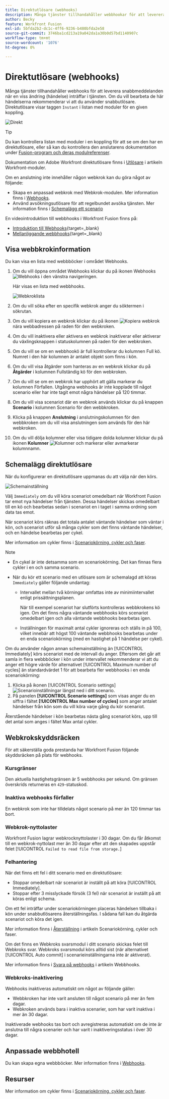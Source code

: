```yaml
---
title: Direktutlösare (webhooks)
description: Många tjänster tillhandahåller webbhookar för att leverera snabbmeddelanden när en viss förändring inträffar i tjänsten. Om du vill bearbeta dessa meddelanden rekommenderar vi att du använder snabbutlösare. I den här artikeln beskrivs användningen och funktionaliteten hos direktutlösare i Adobe Workfront Fusion.
author: Becky
feature: Workfront Fusion
exl-id: 5bfda2b2-dc1c-4ff6-9236-b480bfda2e58
source-git-commit: 3746ba1cd213a19a042da1a30b0d57bd1140907c
workflow-type: tm+mt
source-wordcount: '1076'
ht-degree: 0%

---
```


# Direktutlösare (webhooks)

Många tjänster tillhandahåller webhooks för att leverera snabbmeddelanden när en viss ändring (händelse) inträffar i tjänsten. Om du vill bearbeta de här händelserna rekommenderar vi att du använder snabbutlösare. Direktutlösare visar taggen `Instant` i listan med moduler för en given koppling.

![Direkt](assets/instant.png)

>[!TIP]
>
>Du kan kontrollera listan med moduler i en koppling för att se om den har en direktutlösare, eller så kan du kontrollera den anslutarens dokumentation under [Fusion-program och deras modulreferenser](/help/workfront-fusion/references/apps-and-modules/apps-and-modules-toc.md).
>
>Dokumentation om Adobe Workfront direktutlösare finns i [Utlösare](/help/workfront-fusion/references/apps-and-modules/adobe-connectors/workfront-modules.md#triggers) i artikeln Workfront-moduler.

Om en anslutning inte innehåller någon webkrok kan du göra något av följande:

* Skapa en anpassad webkrok med Webkrok-modulen.
Mer information finns i [Webhooks](/help/workfront-fusion/references/apps-and-modules/universal-connectors/webhooks-updated.md).
* Använd avsökningsutlösare för att regelbundet avsöka tjänsten.
Mer information finns i [Schemalägg ett scenario](/help/workfront-fusion/create-scenarios/config-scenarios-settings/schedule-a-scenario.md)

En videointroduktion till webbhooks i Workfront Fusion finns på:

* [Introduktion till Webhooks](https://video.tv.adobe.com/v/3427025/){target=_blank}
* [Mellanliggande webbhooks](https://video.tv.adobe.com/v/3427030/){target=_blank}

## Visa webbkrokinformation

Du kan visa en lista med webbböcker i området Webhooks.

1. Om du vill öppna området Webhooks klickar du på ikonen Webhooks ![Webhooks](assets/webhooks-icon.png) i den vänstra navigeringen.

   Här visas en lista med webbhooks.

   ![Webkroklista](assets/list-of-webhooks.png)

1. Om du vill söka efter en specifik webkrok anger du söktermen i sökrutan.
1. Om du vill kopiera en webkrok klickar du på ikonen ![Kopiera webkrok](assets/copy-webhook-icon.png) nära webbadressen på raden för den webkroken.
1. Om du vill inaktivera eller aktivera en webkrok inaktiverar eller aktiverar du växlingsknappen i statuskolumnen på raden för den webkroken.
1. Om du vill se om en webbhookö är full kontrollerar du kolumnen Full kö. Numret i den här kolumnen är antalet objekt som finns i kön.
1. Om du vill visa åtgärder som hanteras av en webkrok klickar du på **Åtgärder** i kolumnen Fullständig kö för den webkroken.
1. Om du vill se om en webkrok har upphört att gälla markerar du kolumnen Förfallen. Utgångna webhooks är inte kopplade till något scenario eller har inte tagit emot några händelser på 120 timmar.
1. Om du vill visa scenariot där en webkrok används klickar du på knappen **Scenario** i kolumnen Scenario för den webbkroken.
1. Klicka på knappen **Anslutning** i anslutningskolumnen för den webbkroken om du vill visa anslutningen som används för den här webkroken.
1. Om du vill dölja kolumner eller visa tidigare dolda kolumner klickar du på ikonen **Kolumner** ![Kolumner](assets/glist-column.png) och markerar eller avmarkerar kolumnnamn.

## Schemalägg direktutlösare

När du konfigurerar en direktutlösare uppmanas du att välja när den körs.

![Schemainställning](assets/schedule-setting.png)

Välj `Immediately` om du vill köra scenariot omedelbart när Workfront Fusion tar emot nya händelser från tjänsten. Dessa händelser skickas omedelbart till en kö och bearbetas sedan i scenariot en i taget i samma ordning som data tas emot.

När scenariot körs räknas det totala antalet väntande händelser som väntar i kön, och scenariot utför så många cykler som det finns väntande händelser, och en händelse bearbetas per cykel.

Mer information om cykler finns i [Scenariokörning, cykler och faser](/help/workfront-fusion/references/scenarios/scenario-execution-cycles-phases.md).

>[!NOTE]
>
>* En cykel är inte detsamma som en scenariokörning. Det kan finnas flera cykler i en och samma scenario.
>* När du kör ett scenario med en utlösare som är schemalagd att köras `Immediately` gäller följande undantag:
>
>     * Intervallet mellan två körningar omfattas inte av minimiintervallet enligt prissättningsplanen.
>
>       När till exempel scenariot har slutförts kontrolleras webbkrokens kö igen. Om det finns några väntande webbhooks körs scenariot omedelbart igen och alla väntande webbhooks bearbetas igen.
>   
>     * Inställningen för maximalt antal cykler ignoreras och ställs in på 100, vilket innebär att högst 100 väntande webbhooks bearbetas under en enda scenariokörning (med en hastighet på 1 händelse per cykel).
>


Om du använder någon annan schemainställning än [!UICONTROL Immediately] körs scenariot med de intervall du anger. Eftersom det går att samla in flera webbböcker i kön under intervallet rekommenderar vi att du anger ett högre värde för alternativet [!UICONTROL Maximum number of cycles] än standardvärdet 1 för att bearbeta fler webbhooks i en enda scenariokörning:

1. Klicka på ikonen [!UICONTROL Scenario settings] ![Scenarioinställningar](assets/scenario-settings-icon.png) längst ned i ditt scenario.
1. På panelen **[!UICONTROL Scenario settings]** som visas anger du en siffra i fältet **[!UICONTROL Max number of cycles]** som anger antalet händelser från kön som du vill köra varje gång du kör scenariot.

Återstående händelser i kön bearbetas nästa gång scenariot körs, upp till det antal som anges i fältet Max antal cykler.

## Webkrokskyddsräcken

För att säkerställa goda prestanda har Workfront Fusion följande skyddsräcken på plats för webhooks.

### Kursgränser

Den aktuella hastighetsgränsen är 5 webbhooks per sekund. Om gränsen överskrids returneras en `429`-statuskod.

### Inaktiva webhooks förfaller

En webkrok som inte har tilldelats något scenario på mer än 120 timmar tas bort.

### Webkrok-nyttolaster

Workfront Fusion lagrar webkrocknyttolaster i 30 dagar. Om du får åtkomst till en webkrok-nyttolast mer än 30 dagar efter att den skapades uppstår felet [!UICONTROL `Failed to read file from storage.`]

### Felhantering

När det finns ett fel i ditt scenario med en direktutlösare:

* Stoppar omedelbart när scenariot är inställt på att köra [!UICONTROL Immediately].
* Stoppar efter 3 misslyckade försök (3 fel) när scenariot är inställt på att köras enligt schema.

Om ett fel inträffar under scenariokörningen placeras händelsen tillbaka i kön under snabbutlösarens återställningsfas. I sådana fall kan du åtgärda scenariot och köra det igen.

Mer information finns i [Återställning](/help/workfront-fusion/references/scenarios/scenario-execution-cycles-phases.md#rollback) i artikeln Scenariokörning, cykler och faser.

Om det finns en Webkroks svarsmodul i ditt scenario skickas felet till Webkroks svar. Webkroks svarsmodul körs alltid sist (när alternativet [!UICONTROL Auto commit] i scenarieinställningarna inte är aktiverat).

Mer information finns i [Svara på webhooks](/help/workfront-fusion/references/apps-and-modules/universal-connectors/webhooks-updated.md#responding-to-webhooks) i artikeln Webbhooks.

### Webkroks-inaktivering

Webhooks inaktiveras automatiskt om något av följande gäller:

* Webbkroken har inte varit ansluten till något scenario på mer än fem dagar.
* Webkroken används bara i inaktiva scenarier, som har varit inaktiva i mer än 30 dagar.

Inaktiverade webhooks tas bort och avregistreras automatiskt om de inte är anslutna till några scenarier och har varit i inaktiveringsstatus i över 30 dagar.

## Anpassade webbhotell

Du kan skapa egna webbböcker. Mer information finns i [Webhooks](/help/workfront-fusion/references/apps-and-modules/universal-connectors/webhooks-updated.md).

## Resurser

Mer information om cykler finns i [Scenariokörning, cykler och faser](/help/workfront-fusion/references/scenarios/scenario-execution-cycles-phases.md).
